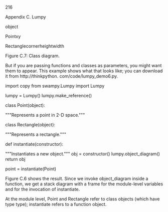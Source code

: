 216

Appendix C. Lumpy

object

Pointxy

Rectanglecornerheightwidth

Figure C.7: Class diagram.

But if you are passing functions and classes as parameters, you might want them to appear. This example shows what that looks like; you can download it from http://thinkpython. com/code/lumpy_demo6.py.

import copy from swampy.Lumpy import Lumpy

lumpy = Lumpy() lumpy.make_reference()

class Point(object):

"""Represents a point in 2-D space."""

class Rectangle(object):

"""Represents a rectangle."""

def instantiate(constructor):

"""Instantiates a new object.""" obj = constructor() lumpy.object_diagram() return obj

point = instantiate(Point)

Figure C.6 shows the result. Since we invoke object_diagram inside a function, we get a stack diagram with a frame for the module-level variables and for the invocation of instantiate.

At the module level, Point and Rectangle refer to class objects (which have type type); instantiate refers to a function object.